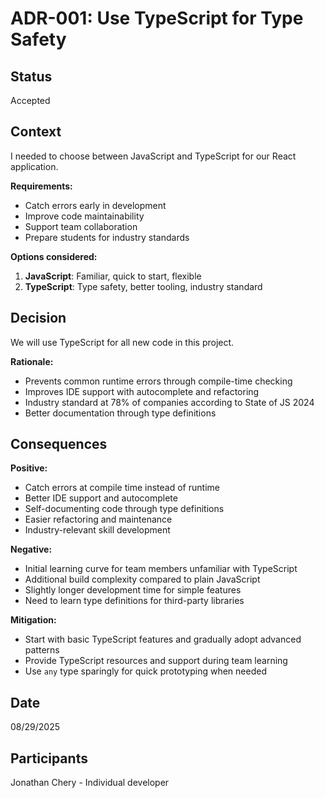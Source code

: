 # ADR-001: Use TypeScript for Type Safety

## Status
Accepted

## Context
I needed to choose between JavaScript and TypeScript for our React application. 

**Requirements:**
- Catch errors early in development
- Improve code maintainability
- Support team collaboration
- Prepare students for industry standards

**Options considered:**
1. **JavaScript**: Familiar, quick to start, flexible
2. **TypeScript**: Type safety, better tooling, industry standard

## Decision
We will use TypeScript for all new code in this project.

**Rationale:**
- Prevents common runtime errors through compile-time checking
- Improves IDE support with autocomplete and refactoring
- Industry standard at 78% of companies according to State of JS 2024
- Better documentation through type definitions

## Consequences

**Positive:**
- Catch errors at compile time instead of runtime
- Better IDE support and autocomplete
- Self-documenting code through type definitions
- Easier refactoring and maintenance
- Industry-relevant skill development

**Negative:**
- Initial learning curve for team members unfamiliar with TypeScript
- Additional build complexity compared to plain JavaScript
- Slightly longer development time for simple features
- Need to learn type definitions for third-party libraries

**Mitigation:**
- Start with basic TypeScript features and gradually adopt advanced patterns
- Provide TypeScript resources and support during team learning
- Use `any` type sparingly for quick prototyping when needed

## Date
08/29/2025

## Participants
Jonathan Chery - Individual developer
